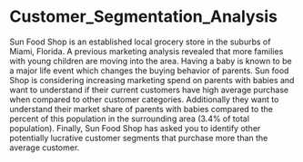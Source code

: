 # Customer_Segmentation_Analysis
Sun Food Shop is an established local grocery store in the suburbs of Miami, Florida. A previous marketing analysis revealed that more families with young children are moving into the area. Having a baby is known to be a major life event which changes the buying behavior of parents. Sun food Shop is considering increasing marketing spend on parents with babies and want to understand if their current customers have high average purchase when compared to other customer categories. Additionally they want to understand their market share of parents with babies compared to the percent of this population in the surrounding area (3.4% of total population). Finally, Sun Food Shop has asked you to identify other potentially lucrative customer segments that purchase more than the average customer. 
